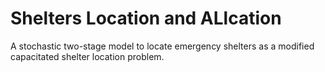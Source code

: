 # Shelters Location and ALlcation
A stochastic two-stage model to locate emergency shelters as a modified capacitated shelter location problem.
